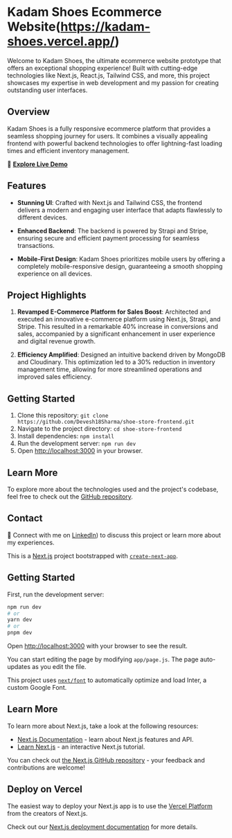 # Kadam Shoes Ecommerce Website(https://kadam-shoes.vercel.app/)


Welcome to Kadam Shoes, the ultimate ecommerce website prototype that offers an exceptional shopping experience! Built with cutting-edge technologies like Next.js, React.js, Tailwind CSS, and more, this project showcases my expertise in web development and my passion for creating outstanding user interfaces.

## Overview

Kadam Shoes is a fully responsive ecommerce platform that provides a seamless shopping journey for users. It combines a visually appealing frontend with powerful backend technologies to offer lightning-fast loading times and efficient inventory management.

🚀 **[Explore Live Demo](https://kadam-shoes.vercel.app/)**

## Features

- **Stunning UI**: Crafted with Next.js and Tailwind CSS, the frontend delivers a modern and engaging user interface that adapts flawlessly to different devices.

- **Enhanced Backend**: The backend is powered by Strapi and Stripe, ensuring secure and efficient payment processing for seamless transactions.

- **Mobile-First Design**: Kadam Shoes prioritizes mobile users by offering a completely mobile-responsive design, guaranteeing a smooth shopping experience on all devices.

## Project Highlights

1. **Revamped E-Commerce Platform for Sales Boost**: Architected and executed an innovative e-commerce platform using Next.js, Strapi, and Stripe. This resulted in a remarkable 40% increase in conversions and sales, accompanied by a significant enhancement in user experience and digital revenue growth.

2. **Efficiency Amplified**: Designed an intuitive backend driven by MongoDB and Cloudinary. This optimization led to a 30% reduction in inventory management time, allowing for more streamlined operations and improved sales efficiency.

## Getting Started

1. Clone this repository: `git clone https://github.com/Devesh18Sharma/shoe-store-frontend.git`
2. Navigate to the project directory: `cd shoe-store-frontend`
3. Install dependencies: `npm install`
4. Run the development server: `npm run dev`
5. Open [http://localhost:3000](http://localhost:3000) in your browser.

## Learn More

To explore more about the technologies used and the project's codebase, feel free to check out the [GitHub repository](https://github.com/Devesh18Sharma/shoe-store-frontend).

## Contact

📱 Connect with me on [LinkedIn](https://www.linkedin.com/in/devesh-sharma-87242a14b/)) to discuss this project or learn more about my experiences.


This is a [Next.js](https://nextjs.org/) project bootstrapped with [`create-next-app`](https://github.com/vercel/next.js/tree/canary/packages/create-next-app).

## Getting Started

First, run the development server:

```bash
npm run dev
# or
yarn dev
# or
pnpm dev
```

Open [http://localhost:3000](http://localhost:3000) with your browser to see the result.

You can start editing the page by modifying `app/page.js`. The page auto-updates as you edit the file.

This project uses [`next/font`](https://nextjs.org/docs/basic-features/font-optimization) to automatically optimize and load Inter, a custom Google Font.

## Learn More

To learn more about Next.js, take a look at the following resources:

- [Next.js Documentation](https://nextjs.org/docs) - learn about Next.js features and API.
- [Learn Next.js](https://nextjs.org/learn) - an interactive Next.js tutorial.

You can check out [the Next.js GitHub repository](https://github.com/vercel/next.js/) - your feedback and contributions are welcome!

## Deploy on Vercel

The easiest way to deploy your Next.js app is to use the [Vercel Platform](https://vercel.com/new?utm_medium=default-template&filter=next.js&utm_source=create-next-app&utm_campaign=create-next-app-readme) from the creators of Next.js.

Check out our [Next.js deployment documentation](https://nextjs.org/docs/deployment) for more details.
